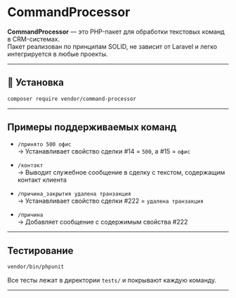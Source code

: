 # CommandProcessor

**CommandProcessor** — это PHP-пакет для обработки текстовых команд в CRM-системах.  
Пакет реализован по принципам SOLID, не зависит от Laravel и легко интегрируется в любые проекты.

---

## 🚀 Установка

```bash
composer require vendor/command-processor
```

---

## Примеры поддерживаемых команд

- `/принято 500 офис`  
  → Устанавливает свойство сделки #14 = `500`, а #15 = `офис`

- `/контакт`  
  → Выводит служебное сообщение в сделку с текстом, содержащим контакт клиента

- `/причина_закрытия удалена транзакция`  
  → Устанавливает свойство сделки #222 = `удалена транзакция`

- `/причина`  
  → Добавляет сообщение с содержимым свойства #222

---

## Тестирование

```bash
vendor/bin/phpunit
```

Все тесты лежат в директории `tests/` и покрывают каждую команду.

---
